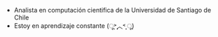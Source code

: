 - Analista en computación cientifica de la Universidad de Santiago de Chile
- Estoy en aprendizaje constante (ू˃̣̣̣̣̣̣︿˂̣̣̣̣̣̣ ू)

<!---
arpkk/arpkk is a ✨ special ✨ repository because its `README.md` (this file) appears on your GitHub profile.
You can click the Preview link to take a look at your changes.
--->

